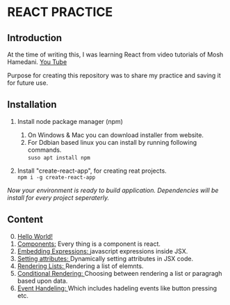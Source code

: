 # REACT PRACTICE

## Introduction

At the time of writing this, I was learning React from video tutorials of Mosh Hamedani.
[You Tube](https://www.youtube.com/watch?v=Ke90Tje7VS0)

Purpose for creating this repository was to share my practice and saving it for future use.

## Installation

1. Install node package manager (npm)

   1. On Windows & Mac you can download installer from website.
   2. For Ddbian based linux you can install by running following commands.
      <br>
      `suso apt install npm`

2. Install "create-react-app", for creating reat projects.
   <br>
   `npm i -g create-react-app`

_Now your environment is ready to build application. Dependencies will be install for every project seperaterly._

## Content

0. [Hello World!](00-hello-world)
1. [Components:](01-components) Every thing is a component is react.
2. [Embedding Expressions: ](02-embedding-expression)javascript expressions inside JSX.
3. [Setting attributes: ](03-setting-attributes)Dynamically setting attributes in JSX code.
4. [Rendering Lists: ](04-rendering-lists)Rendering a list of elemnts.
5. [Conditional Rendering: ](05-conditional-rendering)Choosing between rendering a list or paragragh based upon data.
6. [Event Handeling: ](05-handeling-event) Which includes hadeling events like button pressing etc.
